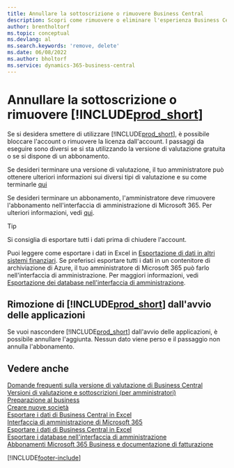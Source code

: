 ```yaml
---
title: Annullare la sottoscrizione o rimuovere Business Central
description: Scopri come rimuovere o eliminare l'esperienza Business Central se hai una sottoscrizione di prova o una sottoscrizione a pagamento.
author: brentholtorf
ms.topic: conceptual
ms.devlang: al
ms.search.keywords: 'remove, delete'
ms.date: 06/08/2022
ms.author: bholtorf
ms.service: dynamics-365-business-central
---
```

# <a name="unsubscribe-or-remove-"></a>Annullare la sottoscrizione o rimuovere [!INCLUDE[prod_short](includes/prod_short.md)]

Se si desidera smettere di utilizzare [!INCLUDE[prod_short](includes/prod_short.md)], è possibile bloccare l'account o rimuovere la licenza dall'account. I passaggi da eseguire sono diversi se si sta utilizzando la versione di valutazione gratuita o se si dispone di un abbonamento.  

Se desideri terminare una versione di valutazione, il tuo amministratore può ottenere ulteriori informazioni sui diversi tipi di valutazione e su come terminarle [qui](/dynamics365/business-central/dev-itpro/administration/trials-subscriptions)  

Se desideri terminare un abbonamento, l'amministratore deve rimuovere l'abbonamento nell'interfaccia di amministrazione di Microsoft 365. Per ulteriori informazioni, vedi [qui](/dynamics365/business-central/dev-itpro/administration/trials-subscriptions?#removing-a-subscription).  

> [!TIP]
> Si consiglia di esportare tutti i dati prima di chiudere l'account.

Puoi leggere come esportare i dati in Excel in [Esportazione di dati in altri sistemi finanziari](about-export-data.md#exporting-data-to-other-finance-systems). Se preferisci esportare tutti i dati in un contenitore di archiviazione di Azure, il tuo amministratore di Microsoft 365 può farlo nell'interfaccia di amministrazione. Per maggiori informazioni, vedi [Esportazione dei database nell'interfaccia di amministrazione](/dynamics365/business-central/dev-itpro/administration/tenant-admin-center-database-export).  

## <a name="removing--from-your-app-launcher"></a>Rimozione di [!INCLUDE[prod_short](includes/prod_short.md)] dall'avvio delle applicazioni

Se vuoi nascondere [!INCLUDE[prod_short](includes/prod_short.md)] dall'avvio delle applicazioni, è possibile annullare l'aggiunta. Nessun dato viene perso e il passaggio non annulla l'abbonamento.  

## <a name="see-also"></a>Vedere anche

[Domande frequenti sulla versione di valutazione di Business Central](trial-faq.md)  
[Versioni di valutazione e sottoscrizioni (per amministratori)](/dynamics365/business-central/dev-itpro/administration/trials-subscriptions)  
[Preparazione al business](ui-get-ready-business.md)  
[Creare nuove società](about-new-company.md)  
[Esportare i dati di Business Central in Excel](about-export-data.md)  
[Interfaccia di amministrazione di Microsoft 365](https://admin.microsoft.com/)  
[Esportare i dati di Business Central in Excel](about-export-data.md)  
[Esportare i database nell'interfaccia di amministrazione](/dynamics365/business-central/dev-itpro/administration/tenant-admin-center-database-export)  
[Abbonamenti Microsoft 365 Business e documentazione di fatturazione](/microsoft-365/commerce/)  

[!INCLUDE[footer-include](includes/footer-banner.md)]

